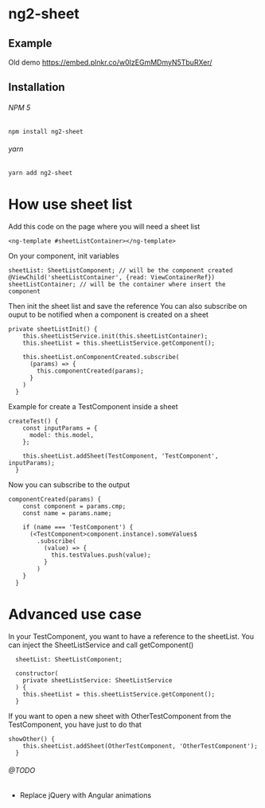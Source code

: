 # ng2-sheet

## Example

Old demo https://embed.plnkr.co/w0IzEGmMDmyN5TbuRXer/

## Installation

###### NPM 5
`npm install ng2-sheet`

###### yarn
`yarn add ng2-sheet`

How use sheet list
==================

Add this code on the page where you will need a sheet list 
```
<ng-template #sheetListContainer></ng-template>
```

On your component, init variables
```
sheetList: SheetListComponent; // will be the component created
@ViewChild('sheetListContainer', {read: ViewContainerRef}) sheetListContainer; // will be the container where insert the component
```

Then init the sheet list and save the reference
You can also subscribe on ouput to be notified when a component is created on a sheet
```
private sheetListInit() {
    this.sheetListService.init(this.sheetListContainer);
    this.sheetList = this.sheetListService.getComponent();

    this.sheetList.onComponentCreated.subscribe(
      (params) => {
        this.componentCreated(params);
      }
    )
  }
```

Example for create a TestComponent inside a sheet

```
createTest() {
    const inputParams = {
      model: this.model,
    };

    this.sheetList.addSheet(TestComponent, 'TestComponent', inputParams);
  }
```

Now you can subscribe to the output

```
componentCreated(params) {
    const component = params.cmp;
    const name = params.name;

    if (name === 'TestComponent') {
      (<TestComponent>component.instance).someValues$
        .subscribe(
          (value) => {
            this.testValues.push(value);
          }
        )
    }
  }
```

Advanced use case
=================

In your TestComponent, you want to have a reference to the sheetList. You can inject the SheetListService 
and call getComponent()

```
  sheetList: SheetListComponent;

  constructor(
    private sheetListService: SheetListService
  ) {
    this.sheetList = this.sheetListService.getComponent();
  }
```

If you want to open a new sheet with OtherTestComponent from the TestComponent, you have just to do that

```
showOther() {
    this.sheetList.addSheet(OtherTestComponent, 'OtherTestComponent');
  }
```


###### @TODO

- Replace jQuery with Angular animations